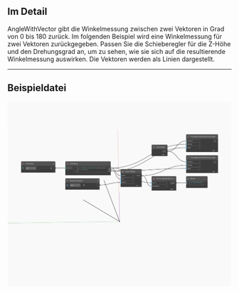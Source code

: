 ## Im Detail
AngleWithVector gibt die Winkelmessung zwischen zwei Vektoren in Grad von 0 bis 180 zurück. Im folgenden Beispiel wird eine Winkelmessung für zwei Vektoren zurückgegeben. Passen Sie die Schieberegler für die Z-Höhe und den Drehungsgrad an, um zu sehen, wie sie sich auf die resultierende Winkelmessung auswirken. Die Vektoren werden als Linien dargestellt.
___
## Beispieldatei

![AngleWithVector](./Autodesk.DesignScript.Geometry.Vector.AngleWithVector_img.jpg)

